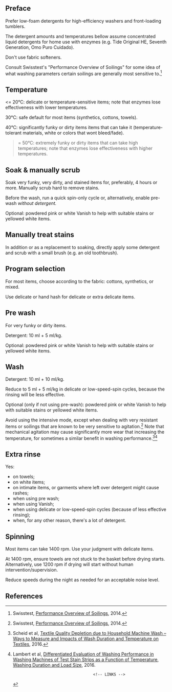 Preface
-------

Prefer low-foam detergents for high-efficiency washers and front-loading tumblers.

The detergent amounts and temperatures bellow assume concentrated liquid detergents for home use
with enzymes (e.g. Tide Original HE, Seventh Generation, Omo Puro Cuidado).

Don't use fabric softeners.

Consult Swisstest's "Performance Overview of Soilings" for some idea of what washing parameters
certain soilings are generally most sensitive to.[^1]

Temperature
-----------

<= 20°C: delicate or temperature-sensitive items; note that enzymes lose effectiveness with lower
temperatures.

30°C: safe default for most items (synthetics, cottons, towels).

40°C: significantly funky or dirty items items that can take it (temperature-tolerant materials,
white or colors that wont bleed/fade).

>= 50°C: extremely funky or dirty items that can take high temperatures; note that enzymes lose
effectiveness with higher temperatures.

Soak & manually scrub
---------------------

Soak very funky, very dirty, and stained items for, preferably, 4 hours or more. Manually scrub hard
to remove stains.

Before the wash, run a quick spin-only cycle or, alternatively, enable pre-wash *without detergent.*

Optional: powdered pink or white Vanish to help with suitable stains or yellowed white items.

Manually treat stains
---------------------

In addition or as a replacement to soaking, directly apply some detergent and scrub with a small
brush (e.g. an old toothbrush).

Program selection
-----------------

For most items, choose according to the fabric: cottons, synthetics, or mixed.

Use delicate or hand hash for delicate or extra delicate items.

Pre wash
--------

For very funky or dirty items.

Detergent: 10 ml + 5 ml/kg.

Optional: powdered pink or white Vanish to help with suitable stains or yellowed white items.

Wash
----

Detergent: 10 ml + 10 ml/kg.

Reduce to 5 ml + 5 ml/kg in delicate or low-speed-spin cycles, because the rinsing will be less
effective.

Optional (only if not using pre-wash): powdered pink or white Vanish to help with suitable stains or
yellowed white items.

Avoid using the intensive mode, except when dealing with very resistant items or soilings that are
known to be very sensitive to agitation.[^1] Note that mechanical agitation may cause significantly
more wear that increasing the temperature, for sometimes a similar benefit in washing
performance.[^2][^3]

Extra rinse
-----------

Yes:

- on towels;
- on white items;
- on intimate items, or garments where left over detergent might cause rashes;
- when using pre wash;
- when using Vanish;
- when using delicate or low-speed-spin cycles (because of less effective rinsing);
- when, for any other reason, there's a lot of detergent.

Spinning
--------

Most items can take 1400 rpm. Use your judgment with delicate items.

At 1400 rpm, ensure towels are not stuck to the basket before drying starts. Alternatively, use
1200 rpm if drying will start without human intervention/supervision.

Reduce speeds during the night as needed for an acceptable noise level.

References
----------

[^1]: Swisstest, [Performance Overview of Soilings], 2014.

[^2]: Scheid et al, [Textile Quality Depletion due to Household Machine Wash – Ways to Measure and
  Impacts of Wash Duration and Temperature on Textiles], 2016.

[^3]: Lambert et al, [Differentiated Evaluation of Washing Performance in Washing Machines of Test
  Stain Strips as a Function of Temperature, Washing Duration and Load Size], 2016.



                                           <!-- LINKS -->

[Performance Overview of Soilings]: https://www.swissatest.ch/files/downloads/1eb4838011a940be7a55edfa71c3cae8/Performance_Overview_of_Soilings.pdf

[Textile Quality Depletion due to Household Machine Wash – Ways to Measure and Impacts of Wash
Duration and Temperature on Textiles]: https://doi.org/10.3139/113.110462

[Differentiated Evaluation of Washing Performance in Washing Machines of Test Stain Strips as a
Function of Temperature, Washing Duration and Load Size]: https://doi.org/10.3139/113.110461
